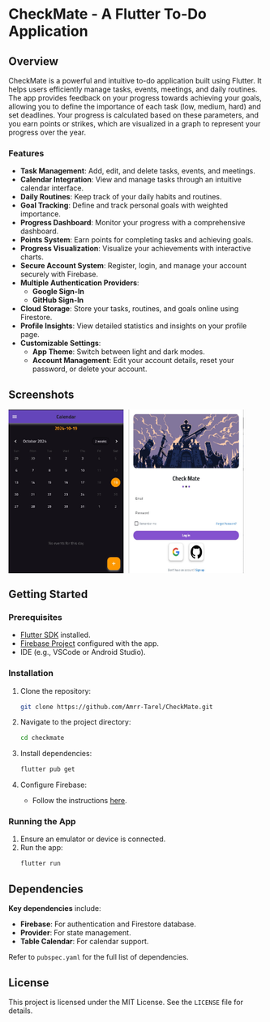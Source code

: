 # CheckMate - A Flutter To-Do Application

<!-- ![CheckMate Logo](assets/app_icon.png) Add your logo image here -->

## Overview

CheckMate is a powerful and intuitive to-do application built using Flutter. It helps users efficiently manage tasks, events, meetings, and daily routines. The app provides feedback on your progress towards achieving your goals, allowing you to define the importance of each task (low, medium, hard) and set deadlines. Your progress is calculated based on these parameters, and you earn points or strikes, which are visualized in a graph to represent your progress over the year.

### Features

- **Task Management**: Add, edit, and delete tasks, events, and meetings.
- **Calendar Integration**: View and manage tasks through an intuitive calendar interface.
- **Daily Routines**: Keep track of your daily habits and routines.
- **Goal Tracking**: Define and track personal goals with weighted importance.
- **Progress Dashboard**: Monitor your progress with a comprehensive dashboard.
- **Points System**: Earn points for completing tasks and achieving goals.
- **Progress Visualization**: Visualize your achievements with interactive charts.
- **Secure Account System**: Register, login, and manage your account securely with Firebase.
- **Multiple Authentication Providers**:
  - **Google Sign-In**
  - **GitHub Sign-In**
- **Cloud Storage**: Store your tasks, routines, and goals online using Firestore.
- **Profile Insights**: View detailed statistics and insights on your profile page.
- **Customizable Settings**:
  - **App Theme**: Switch between light and dark modes.
  - **Account Management**: Edit your account details, reset your password, or delete your account.

## Screenshots

<div style="display: flex; gap: 10px;">
  <img src="Images/calendar.jpg" alt="Screenshot 1" width="45%">
  <img src="Images/log_in.jpg" alt="Screenshot 2" width="45%">
</div>

<!--<div style="display: flex; gap: 10px; margin-top: 10px;">
  <img src="Images/settings.jpg" alt="Screenshot 3" width="45%">
  <img src="Images/sign_up.jpg" alt="Screenshot 4" width="45%">
</div>-->

## Getting Started

### Prerequisites

- [Flutter SDK](https://flutter.dev/docs/get-started/install) installed.
- [Firebase Project](https://console.firebase.google.com/) configured with the app.
- IDE (e.g., VSCode or Android Studio).

### Installation

1. Clone the repository:
   ```bash
   git clone https://github.com/Amrr-Tarel/CheckMate.git
   ```
   
2. Navigate to the project directory:
   ```bash
   cd checkmate
   ```
   
3. Install dependencies:
   ```bash
   flutter pub get
   ```
   
4. Configure Firebase:
   - Follow the instructions [here](https://firebase.google.com/docs/flutter/setup?platform=android).

### Running the App

1. Ensure an emulator or device is connected.
2. Run the app:
   ```bash
   flutter run
   ```

## Dependencies

**Key dependencies** include:

- **Firebase**: For authentication and Firestore database.
- **Provider**: For state management.
- **Table Calendar**: For calendar support.

Refer to `pubspec.yaml` for the full list of dependencies.

## License

This project is licensed under the MIT License. See the `LICENSE` file for details.

